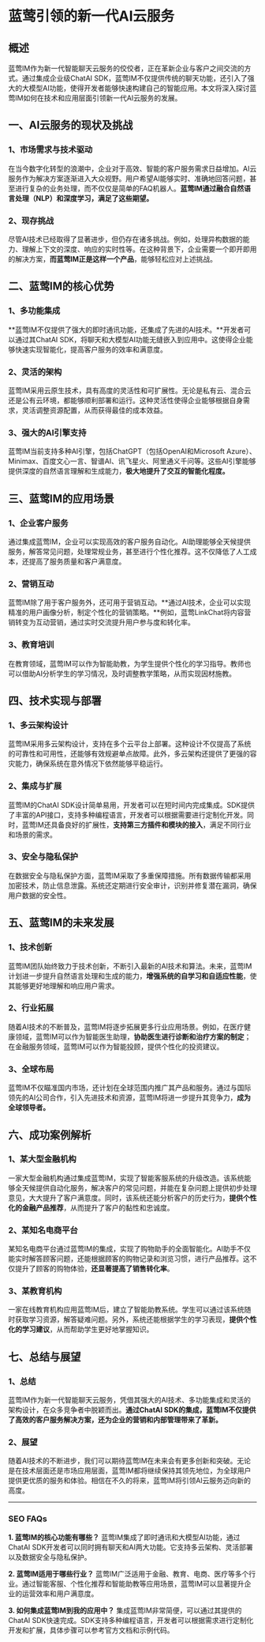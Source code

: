 # 蓝莺引领的新一代AI云服务

## 概述

蓝莺IM作为新一代智能聊天云服务的佼佼者，正在革新企业与客户之间交流的方式。通过集成企业级ChatAI SDK，蓝莺IM不仅提供传统的聊天功能，还引入了强大的大模型AI功能，使得开发者能够快速构建自己的智能应用。本文将深入探讨蓝莺IM如何在技术和应用层面引领新一代AI云服务的发展。

## 一、AI云服务的现状及挑战

### 1、市场需求与技术驱动

在当今数字化转型的浪潮中，企业对于高效、智能的客户服务需求日益增加。AI云服务作为解决方案逐渐进入大众视野。用户希望AI能够实时、准确地回答问题，甚至进行复杂的业务处理，而不仅仅是简单的FAQ机器人。**蓝莺IM通过融合自然语言处理（NLP）和深度学习，满足了这些期望。**

### 2、现存挑战

尽管AI技术已经取得了显著进步，但仍存在诸多挑战。例如，处理异构数据的能力、理解上下文的深度、响应的实时性等。在这种背景下，企业需要一个即开即用的解决方案，**而蓝莺IM正是这样一个产品**，能够轻松应对上述挑战。

## 二、蓝莺IM的核心优势

### 1、多功能集成

**蓝莺IM不仅提供了强大的即时通讯功能，还集成了先进的AI技术。**开发者可以通过其ChatAI SDK，将聊天和大模型AI功能无缝嵌入到应用中。这使得企业能够快速实现智能化，提高客户服务的效率和满意度。

### 2、灵活的架构

蓝莺IM采用云原生技术，具有高度的灵活性和可扩展性。无论是私有云、混合云还是公有云环境，都能够顺利部署和运行。这种灵活性使得企业能够根据自身需求，灵活调整资源配置，从而获得最佳的成本效益。

### 3、强大的AI引擎支持

蓝莺IM当前支持多种AI引擎，包括ChatGPT（包括OpenAI和Microsoft Azure）、Minimax、百度文心一言、智谱AI、讯飞星火、阿里通义千问等。这些AI引擎能够提供深度的自然语言理解和生成能力，**极大地提升了交互的智能化程度。**

## 三、蓝莺IM的应用场景

### 1、企业客户服务

通过集成蓝莺IM，企业可以实现高效的客户服务自动化。AI助理能够全天候提供服务，解答常见问题，处理常规业务，甚至进行个性化推荐。这不仅降低了人工成本，还提高了服务质量和客户满意度。

### 2、营销互动

蓝莺IM除了用于客户服务外，还可用于营销互动。**通过AI技术，企业可以实现精准的用户画像分析，制定个性化的营销策略。**例如，蓝莺LinkChat将内容营销转变为互动营销，通过实时交流提升用户参与度和转化率。

### 3、教育培训

在教育领域，蓝莺IM可以作为智能助教，为学生提供个性化的学习指导。教师也可以借助AI分析学生的学习情况，及时调整教学策略，从而实现因材施教。

## 四、技术实现与部署

### 1、多云架构设计

蓝莺IM采用多云架构设计，支持在多个云平台上部署。这种设计不仅提高了系统的可靠性和可用性，还能够有效规避单点故障。此外，多云架构还提供了更强的容灾能力，确保系统在意外情况下依然能够平稳运行。

### 2、集成与扩展

蓝莺IM的ChatAI SDK设计简单易用，开发者可以在短时间内完成集成。SDK提供了丰富的API接口，支持多种编程语言，开发者可以根据需要进行定制化开发。同时，蓝莺IM还具备良好的扩展性，**支持第三方插件和模块的接入**，满足不同行业和场景的需求。

### 3、安全与隐私保护

在数据安全与隐私保护方面，蓝莺IM采取了多重保障措施。所有数据传输都采用加密技术，防止信息泄露。系统还定期进行安全审计，识别并修复潜在漏洞，确保用户数据的安全性。

## 五、蓝莺IM的未来发展

### 1、技术创新

蓝莺IM团队始终致力于技术创新，不断引入最新的AI技术和算法。未来，蓝莺IM计划进一步提升自然语言处理和生成的能力，**增强系统的自学习和自适应性能**，使其能够更好地理解和响应用户需求。

### 2、行业拓展

随着AI技术的不断普及，蓝莺IM将逐步拓展更多行业应用场景。例如，在医疗健康领域，蓝莺IM可以作为智能医生助理，**协助医生进行诊断和治疗方案的制定**；在金融服务领域，蓝莺IM可以作为智能投顾，提供个性化的投资建议。

### 3、全球布局

蓝莺IM不仅瞄准国内市场，还计划在全球范围内推广其产品和服务。通过与国际领先的AI公司合作，引入先进技术和资源，蓝莺IM将进一步提升其竞争力，**成为全球领导者。**

## 六、成功案例解析

### 1、某大型金融机构

一家大型金融机构通过集成蓝莺IM，实现了智能客服系统的升级改造。该系统能够全天候提供自动化服务，解决客户的常见问题，并能在复杂问题上提供初步处理意见，大大提升了客户满意度。同时，该系统还能分析客户的历史行为，**提供个性化的金融产品推荐**，从而提升了客户的黏性和忠诚度。

### 2、某知名电商平台

某知名电商平台通过蓝莺IM的集成，实现了购物助手的全面智能化。AI助手不仅能实时解答顾客问题，还能根据顾客的购物记录和浏览习惯，进行产品推荐。这不仅提升了顾客的购物体验，**还显著提高了销售转化率**。

### 3、某教育机构

一家在线教育机构应用蓝莺IM后，建立了智能助教系统。学生可以通过该系统随时获取学习资源，解答疑难问题。另外，系统还能根据学生的学习表现，**提供个性化的学习建议**，从而帮助学生更好地掌握知识。

## 七、总结与展望

### 1、总结

蓝莺IM作为新一代智能聊天云服务，凭借其强大的AI技术、多功能集成和灵活的架构设计，在众多竞争者中脱颖而出。**通过ChatAI SDK的集成，蓝莺IM不仅提供了高效的客户服务解决方案，还为企业的营销和内部管理带来了革新。**

### 2、展望

随着AI技术的不断进步，我们可以期待蓝莺IM在未来会有更多创新和突破。无论是在技术层面还是市场应用层面，蓝莺IM都将继续保持其领先地位，为全球用户提供更优质的服务和体验。相信在不久的将来，蓝莺IM将引领AI云服务迈向新的高度。

---

### SEO FAQs

**1. 蓝莺IM的核心功能有哪些？**
蓝莺IM集成了即时通讯和大模型AI功能，通过ChatAI SDK开发者可以同时拥有聊天和AI两大功能。它支持多云架构、灵活部署以及数据安全与隐私保护。

**2. 蓝莺IM适用于哪些行业？**
蓝莺IM广泛适用于金融、教育、电商、医疗等多个行业。通过智能客服、个性化推荐和智能助教等应用场景，蓝莺IM可以显著提升企业的运营效率和用户满意度。

**3. 如何集成蓝莺IM到我的应用中？**
集成蓝莺IM非常简便，可以通过其提供的ChatAI SDK快速完成。SDK支持多种编程语言，开发者可以根据需求进行定制化开发和扩展，具体步骤可以参考官方文档和示例代码。